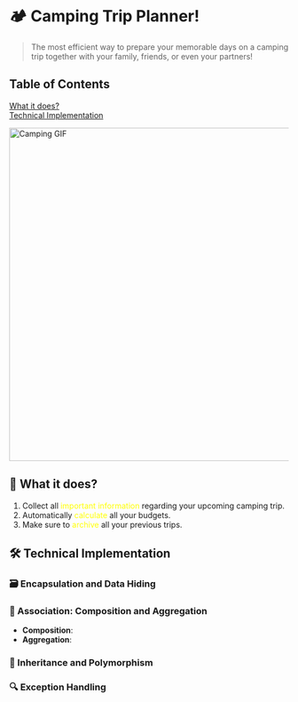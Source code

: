 # 🏕️ Camping Trip Planner!

> The most efficient way to prepare your memorable days on a camping trip together with your family, friends, or even your partners!

## Table of Contents  
[What it does?](#-what-it-does)  
[Technical Implementation](%EF%B8%8F-technical-implementation)  

<img src="https://media.giphy.com/media/26gsvCk59AwGX28XS/giphy.gif" alt="Camping GIF" width="600"/>

## 🚀 What it does?
1. Collect all <span style="color: yellow;">important information</span> regarding your upcoming camping trip.
2. Automatically <span style="color: yellow;">calculate</span> all your budgets.
3. Make sure to <span style="color: yellow;">archive</span> all your previous trips.

## 🛠️ Technical Implementation

### 🗃️ Encapsulation and Data Hiding

### 🔗 Association: Composition and Aggregation


- **Composition**: 
- **Aggregation**: 

### 🧬 Inheritance and Polymorphism


### 🔍 Exception Handling


